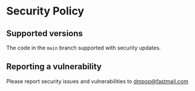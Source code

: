 # Security Policy

## Supported versions

The code in the `main` branch supported with security updates.

## Reporting a vulnerability

Please report security issues and vulnerabilities to dmpop@fastmail.com

